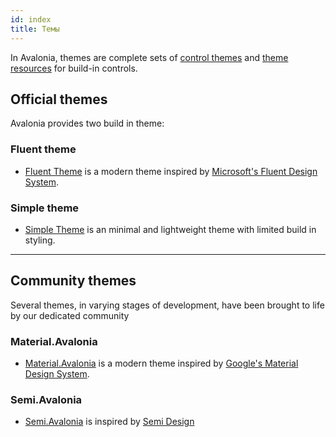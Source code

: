 ```yaml
---
id: index
title: Темы
---
```


In Avalonia, themes are complete sets of [control themes](../control-themes) and [theme resources](../../../../guides/styles-and-resources/how-to-use-theme-variants) for build-in controls.


## Official themes
Avalonia provides two build in theme:

### Fluent theme

- [Fluent Theme](fluent) is a modern theme inspired by [Microsoft's Fluent Design System](https://en.wikipedia.org/wiki/Fluent_Design_System).

### Simple theme

- [Simple Theme](simple) is an minimal and lightweight theme with limited build in styling.

---
## Community themes
Several themes, in varying stages of development, have been brought to life by our dedicated community

### Material.Avalonia 

- [Material.Avalonia](https://github.com/AvaloniaCommunity/Material.Avalonia) is a modern theme inspired by [Google's Material Design System](https://m3.material.io/).

### Semi.Avalonia

- [Semi.Avalonia](https://github.com/irihitech/Semi.Avalonia) is inspired by [Semi Design](https://semi.design/en-US)